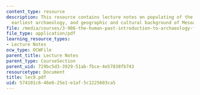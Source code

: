 ```yaml
---
content_type: resource
description: This resource contains lecture notes on populating of the New World,
  earliest archaeology, and geographic and cultural background of Mesoamerica.
file: /media/courses/3-986-the-human-past-introduction-to-archaeology-fall-2006/574101c646e625e1e1af5c1225603ca5_lec9.pdf
file_type: application/pdf
learning_resource_types:
- Lecture Notes
ocw_type: OCWFile
parent_title: Lecture Notes
parent_type: CourseSection
parent_uid: 729bc5d3-3929-51ab-fbce-4e57838fb743
resourcetype: Document
title: lec9.pdf
uid: 574101c6-46e6-25e1-e1af-5c1225603ca5
---
```

